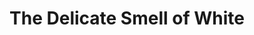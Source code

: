 ---
title: The Delicate Smell of White
year: 1974
opening_date: 1974-06-20
closing_date: 1974-06-29
layout: productions
image:
image_caption:
image_credit:
playbill:
category:
details:
  Theatre: Theatre Jacksonville
  Venue: Little Theatre
cast:
  Laurie: Loy Domingos
  Kitty: Nancy Woods
  Marty: Douglas Davidson
  Beejay: Patricia Sharp
  Mary: Cindi Knight
  Lt. Reiker: Ernest Goldsmith
  Officer Murphy: Lawrence Weiler
crew:
  Director: Hal Henderson
  Stage Manager: Sheila Hughes
  Lighting Technician: Dwight Stillson
  Sound Technician: David Stillson
  Stage Crew: 
    - Brian Cooke
    - Larry Usoff
  Set Construction: 
    - Brian Cooke
    - Dwight Stillson
    - David Stillson
    - Larry Ustoff
    - Eric Winters
    - Mary Ellen Wofford
  Properties: 
    - Mary Ellen Wofford
    - LeNore Hart
    - Allison Herbert
    - Caroline Herbert
    - Mardi Kelly
  Costumes: Gert Berman
  Publicity: Diane Somerville
  Box Office: 
    - Gert Berman
    - Ann Dubow
    - Pat Somers
external_links:
---